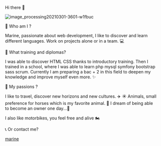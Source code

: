 Hi there 👋

![image_processing20210301-3601-w1fbuc](https://github.com/MarineGTD/MarineGTD/assets/112564039/186b0dc8-4091-4a73-bcb9-fa0443edfa5f)



👾 Who am I ?

Marine, passionate about web development,
I like to discover and learn different languages.
Work on projects alone or in a team. 💻

📖 What training and diplomas?

I was able to discover HTML CSS thanks to introductory training.
Then I trained in a school, where I was able to learn php mysql symfony bootstrap sass scrum.
Currently I am preparing a bac + 2 in this field to deepen my knowledge and improve myself even more. ✨

💖 My passions ?

I like to travel, discover new horizons and new cultures. ✈️ ☀️
Animals, small preference for horses which is my favorite animal. 🐴
I dream of being able to become an owner one day...🙏

I also like motorbikes, you feel free and alive 🏍️

📞 Or contact me?


 [marine](ghgdhbd.com)
